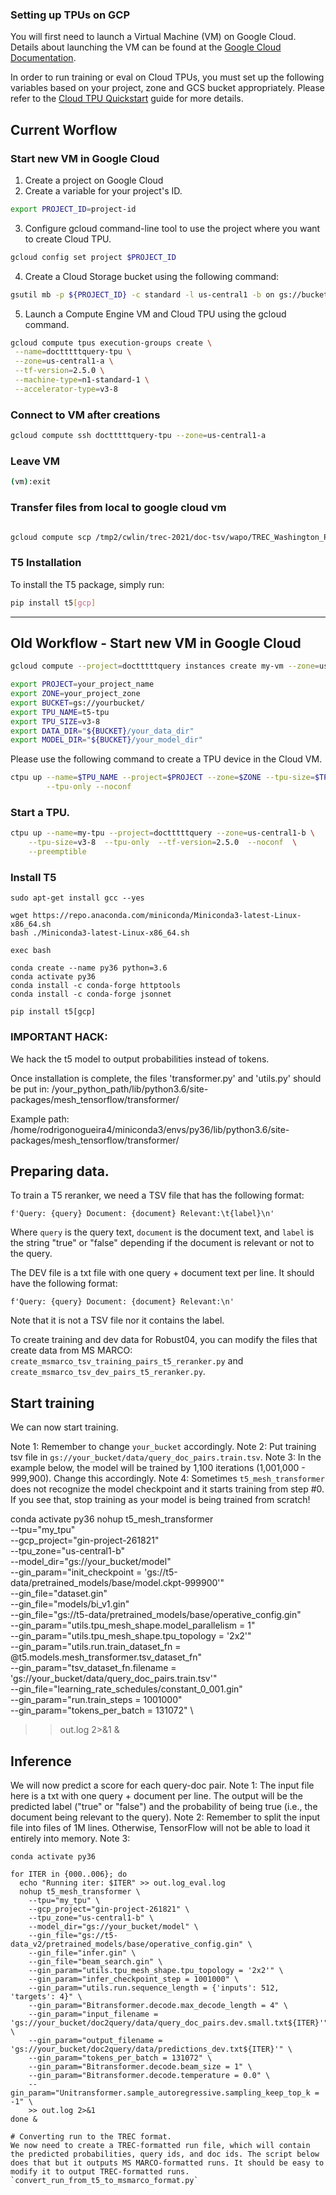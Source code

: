 ### Setting up TPUs on GCP

You will first need to launch a Virtual Machine (VM) on Google Cloud. Details about launching the VM can be found at the [Google Cloud Documentation](https://cloud.google.com/compute/docs/instances/create-start-instance).

In order to run training or eval on Cloud TPUs, you must set up the following variables based on your project, zone and GCS bucket appropriately. Please refer to the [Cloud TPU Quickstart](https://cloud.google.com/tpu/docs/quickstart) guide for more details.

## Current Worflow
### Start new VM in Google Cloud
1. Create a project on Google Cloud
2. Create a variable for your project's ID.
```sh
export PROJECT_ID=project-id
```
3. Configure gcloud command-line tool to use the project where you want to create Cloud TPU.
```sh
gcloud config set project $PROJECT_ID
```
4. Create a Cloud Storage bucket using the following command:
```sh
gsutil mb -p ${PROJECT_ID} -c standard -l us-central1 -b on gs://bucket-name
```
5. Launch a Compute Engine VM and Cloud TPU using the gcloud command.
```sh
gcloud compute tpus execution-groups create \
 --name=doctttttquery-tpu \
 --zone=us-central1-a \
 --tf-version=2.5.0 \
 --machine-type=n1-standard-1 \
 --accelerator-type=v3-8
```
### Connect to VM after creations
```sh
gcloud compute ssh doctttttquery-tpu --zone=us-central1-a
```
### Leave VM
```sh
(vm):exit
```
### Transfer files from local to google cloud vm
```sh

gcloud compute scp /tmp2/cwlin/trec-2021/doc-tsv/wapo/TREC_Washington_Post_collection.v4.jl.trecweb justinyeh1995@doctttttquery-tpu:~
```

### T5 Installation

To install the T5 package, simply run:

```sh
pip install t5[gcp]
```
---
## Old Workflow - Start new VM in Google Cloud
```sh
gcloud compute --project=doctttttquery instances create my-vm --zone=us-central1-b --machine-type=n1-standard-4 --subnet=default --network-tier=PREMIUM --maintenance-policy=MIGRATE --service-account=230744092782-compute@developer.gserviceaccount.com --scopes=https://www.googleapis.com/auth/cloud-platform --image=debian-10-buster-v20210721 --image-project=debian-cloud --boot-disk-size=200GB --boot-disk-type=pd-standard --boot-disk-device-name=my-vm --reservation-affinity=any
```
```sh
export PROJECT=your_project_name
export ZONE=your_project_zone
export BUCKET=gs://yourbucket/
export TPU_NAME=t5-tpu
export TPU_SIZE=v3-8
export DATA_DIR="${BUCKET}/your_data_dir"
export MODEL_DIR="${BUCKET}/your_model_dir"
```

Please use the following command to create a TPU device in the Cloud VM.

```sh
ctpu up --name=$TPU_NAME --project=$PROJECT --zone=$ZONE --tpu-size=$TPU_SIZE \
        --tpu-only --noconf
```

### Start a TPU.

```sh
ctpu up --name=my-tpu --project=doctttttquery --zone=us-central1-b \
    --tpu-size=v3-8  --tpu-only  --tf-version=2.5.0  --noconf  \
    --preemptible

```

### Install T5

```
sudo apt-get install gcc --yes

wget https://repo.anaconda.com/miniconda/Miniconda3-latest-Linux-x86_64.sh
bash ./Miniconda3-latest-Linux-x86_64.sh

exec bash

conda create --name py36 python=3.6
conda activate py36
conda install -c conda-forge httptools
conda install -c conda-forge jsonnet

pip install t5[gcp]
```

### IMPORTANT HACK:
We hack the t5 model to output probabilities instead of tokens.

Once installation is complete, the files 'transformer.py' and 'utils.py' should be put in:
/your_python_path/lib/python3.6/site-packages/mesh_tensorflow/transformer/

Example path:
/home/rodrigonogueira4/miniconda3/envs/py36/lib/python3.6/site-packages/mesh_tensorflow/transformer/

## Preparing data.
To train a T5 reranker, we need a TSV file that has the following format:
```
f'Query: {query} Document: {document} Relevant:\t{label}\n'
```
Where `query` is the query text, `document` is the document text, and `label` is the string "true" or "false" depending if the document is relevant or not to the query.

The DEV file is a txt file with one query + document text per line. It should have the following format:
```
f'Query: {query} Document: {document} Relevant:\n'
```
Note that it is not a TSV file nor it contains the label.

To create training and dev data for Robust04, you can modify the files that create data from MS MARCO:
`create_msmarco_tsv_training_pairs_t5_reranker.py` and `create_msmarco_tsv_dev_pairs_t5_reranker.py`.


## Start training
We can now start training. 

Note 1: Remember to change `your_bucket` accordingly.
Note 2: Put training tsv file in `gs://your_bucket/data/query_doc_pairs.train.tsv`.
Note 3: In the example below, the model will be trained by 1,100 iterations (1,001,000 - 999,900). Change this accordingly.
Note 4: Sometimes `t5_mesh_transformer` does not recognize the model checkpoint and it starts training from step #0. If you see that, stop training as your model is being trained from scratch!

conda activate py36
nohup t5_mesh_transformer  \
  --tpu="my_tpu" \
  --gcp_project="gin-project-261821" \
  --tpu_zone="us-central1-b" \
  --model_dir="gs://your_bucket/model" \
  --gin_param="init_checkpoint = 'gs://t5-data/pretrained_models/base/model.ckpt-999900'" \
  --gin_file="dataset.gin" \
  --gin_file="models/bi_v1.gin" \
  --gin_file="gs://t5-data/pretrained_models/base/operative_config.gin" \
  --gin_param="utils.tpu_mesh_shape.model_parallelism = 1" \
  --gin_param="utils.tpu_mesh_shape.tpu_topology = '2x2'" \
  --gin_param="utils.run.train_dataset_fn = @t5.models.mesh_transformer.tsv_dataset_fn" \
  --gin_param="tsv_dataset_fn.filename = 'gs://your_bucket/data/query_doc_pairs.train.tsv'" \
  --gin_file="learning_rate_schedules/constant_0_001.gin" \
  --gin_param="run.train_steps = 1001000" \
  --gin_param="tokens_per_batch = 131072" \
  >> out.log 2>&1 &


## Inference
We will now predict a score for each query-doc pair.
Note 1: The input file here is a txt with one query + document per line. The output will be the predicted label ("true" or "false") and the probability of being true (i.e., the document being relevant to the query).
Note 2: Remember to split the input file into files of 1M lines. Otherwise, TensorFlow will not be able to load it entirely into memory.
Note 3: 

```
conda activate py36

for ITER in {000..006}; do
  echo "Running iter: $ITER" >> out.log_eval.log
  nohup t5_mesh_transformer \
    --tpu="my_tpu" \
    --gcp_project="gin-project-261821" \
    --tpu_zone="us-central1-b" \
    --model_dir="gs://your_bucket/model" \
    --gin_file="gs://t5-data_v2/pretrained_models/base/operative_config.gin" \
    --gin_file="infer.gin" \
    --gin_file="beam_search.gin" \
    --gin_param="utils.tpu_mesh_shape.tpu_topology = '2x2'" \
    --gin_param="infer_checkpoint_step = 1001000" \
    --gin_param="utils.run.sequence_length = {'inputs': 512, 'targets': 4}" \
    --gin_param="Bitransformer.decode.max_decode_length = 4" \
    --gin_param="input_filename = 'gs://your_bucket/doc2query/data/query_doc_pairs.dev.small.txt${ITER}'" \
    --gin_param="output_filename = 'gs://your_bucket/doc2query/data/predictions_dev.txt${ITER}'" \
    --gin_param="tokens_per_batch = 131072" \
    --gin_param="Bitransformer.decode.beam_size = 1" \
    --gin_param="Bitransformer.decode.temperature = 0.0" \
    --gin_param="Unitransformer.sample_autoregressive.sampling_keep_top_k = -1" \
    >> out.log 2>&1
done &

# Converting run to the TREC format.
We now need to create a TREC-formatted run file, which will contain the predicted probabilities, query ids, and doc ids. The script below does that but it outputs MS MARCO-formatted runs. It should be easy to modify it to output TREC-formatted runs. 
`convert_run_from_t5_to_msmarco_format.py`


